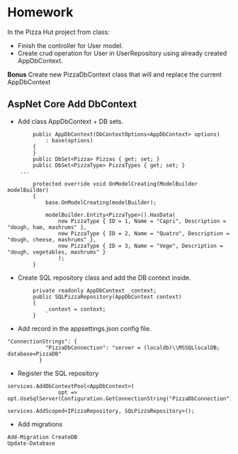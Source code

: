 # Homework
In the Pizza Hut project from class: 
* Finish the controller for User model.
* Create crud operation for User in UserRepository using already created AppDbContext.

 **Bonus** Create new PizzaDbContext class that will and replace the current AppDbContext 

## AspNet Core Add DbContext

* Add class AppDbContext + DB sets.
```
		public AppDbContext(DbContextOptions<AppDbContext> options) 
			: base(options)
		{
		}
		public DbSet<Pizza> Pizzas { get; set; }
        public DbSet<PizzaType> PizzaTypes { get; set; }
	...

        protected override void OnModelCreating(ModelBuilder modelBuilder)
        {
            base.OnModelCreating(modelBuilder);

            modelBuilder.Entity<PizzaType>().HasData(
                new PizzaType { ID = 1, Name = "Capri", Description = "dough, ham, mashrums" },
                new PizzaType { ID = 2, Name = "Quatro", Description = "dough, cheese, mashrums" },
                new PizzaType { ID = 3, Name = "Vege", Description = "dough, vegetables, mashrums" }
                );
        }
```
* Create SQL repository class and add the DB context inside.
```
		private readonly AppDbContext _context;
        public SQLPizzaRepository(AppDbContext context)
        {
            _context = context;
        }
```
* Add record in the appsettings.json config file.
```
"ConnectionStrings": {
			"PizzaDbConnection": "server = (localdb)\\MSSQLlocalDB; database=PizzaDB"
		  }	
```

* Register the SQL repository
```
services.AddDbContextPool<AppDbContext>(
                opt => opt.UseSqlServer(Configuration.GetConnectionString("PizzaDbConnection")));
	
services.AddScoped<IPizzaRepository, SQLPizzaRepository>();
```

* Add migrations
 ```
 Add-Migration CreateDB
Update-Database
 ```

